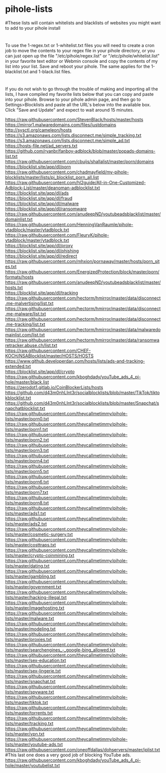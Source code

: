 # pihole-lists
#These lists will contain whitelists and blacklists of websites you might want to add to your pihole install
#
#
To use the 1-regex.txt or 1-whitelist.txt files you will need to create a cron job to move the contents 
to your regex file in your pihole directory, or you can just open up the file "/etc/pihole/regex.list" or "/etc/pihole/whitelist.list" 
in your favorite text editor or Webmin console and copy
the contents of my list into your list. Save and reboot your pihole. The same applies for the 1-blacklist.txt and 1-black.list files.
#
#
If you do not wish to go through the trouble of making and importing all the lists, I have compiled my favorite lists below that you can copy and paste into your pihole. Browse to your pihole admin page, and then go to Settings>Blocklists and paste all the URL's below into the available box. Click "Save and Update" and expect to wait around 15 minutes.

https://raw.githubusercontent.com/StevenBlack/hosts/master/hosts 	
	https://mirror1.malwaredomains.com/files/justdomains 	
	http://sysctl.org/cameleon/hosts 	
	https://s3.amazonaws.com/lists.disconnect.me/simple_tracking.txt 	
	https://s3.amazonaws.com/lists.disconnect.me/simple_ad.txt 	
	https://hosts-file.net/ad_servers.txt 	
	https://github.com/ryanbr/fanboy-adblock/blob/master/popads-domains-list.txt 	
	https://raw.githubusercontent.com/cbuijs/shallalist/master/porn/domains 	
	https://blocklist.site/app/dl/porn 	
	https://raw.githubusercontent.com/chadmayfield/my-pihole-blocklists/master/lists/pi_blocklist_porn_all.list 	
	https://raw.githubusercontent.com/hl2guide/All-in-One-Customized-Adblock-List/master/deanoman-adblocklist.txt 	
	https://blocklist.site/app/dl/ads 	
	https://blocklist.site/app/dl/fraud 	
	https://blocklist.site/app/dl/malware 	
	https://blocklist.site/app/dl/ransomware 	
	https://raw.githubusercontent.com/anudeepND/youtubeadsblacklist/master/domainlist.txt 	
	https://raw.githubusercontent.com/HenningVanRaumle/pihole-ytadblock/master/ytadblock.txt 	
	https://raw.githubusercontent.com/FleuryK/pihole-ytadblock/master/ytadblock.txt 	
	https://blocklist.site/app/dl/proxy 	
	https://blocklist.site/app/dl/phishing 	
	https://blocklist.site/app/dl/redirect 	
	https://raw.githubusercontent.com/mhxion/pornaway/master/hosts/porn_sites.txt 	
	https://raw.githubusercontent.com/EnergizedProtection/block/master/porn/formats/hosts 	
	https://raw.githubusercontent.com/anudeepND/youtubeadsblacklist/master/hosts.txt 	
	https://blocklist.site/app/dl/tracking 	
	https://raw.githubusercontent.com/hectorm/hmirror/master/data/disconnect.me-malvertising/list.txt 	
	https://raw.githubusercontent.com/hectorm/hmirror/master/data/disconnect.me-malware/list.txt 	
	https://raw.githubusercontent.com/hectorm/hmirror/master/data/disconnect.me-tracking/list.txt 	
	https://raw.githubusercontent.com/hectorm/hmirror/master/data/malwaredomainlist.com/list.txt 	
	https://raw.githubusercontent.com/hectorm/hmirror/master/data/ransomwaretracker.abuse.ch/list.txt 	
	https://raw.githubusercontent.com/CHEF-KOCH/NSABlocklist/master/HOSTS/HOSTS 	
	https://www.github.developerdan.com/hosts/lists/ads-and-tracking-extended.txt 	
	https://blocklist.site/app/dl/crypto 	
	https://raw.githubusercontent.com/kboghdady/youTube_ads_4_pi-hole/master/black.list 	
	https://zerodot1.gitlab.io/CoinBlockerLists/hosts 	
	https://github.com/d43m0nhLInt3r/socialblocklists/blob/master/TikTok/tiktokblocklist.txt 	
	https://github.com/d43m0nhLInt3r/socialblocklists/blob/master/Snapchat/snapchatblocklist.txt 	
	https://raw.githubusercontent.com/theycallmetimmy/pihole-lists/master/porn0.txt 	
	https://raw.githubusercontent.com/theycallmetimmy/pihole-lists/master/porn1.txt 	
	https://raw.githubusercontent.com/theycallmetimmy/pihole-lists/master/porn2.txt 	
	https://raw.githubusercontent.com/theycallmetimmy/pihole-lists/master/porn3.txt 	
	https://raw.githubusercontent.com/theycallmetimmy/pihole-lists/master/porn4.txt 	
	https://raw.githubusercontent.com/theycallmetimmy/pihole-lists/master/porn5.txt 	
	https://raw.githubusercontent.com/theycallmetimmy/pihole-lists/master/porn6.txt 	
	https://raw.githubusercontent.com/theycallmetimmy/pihole-lists/master/porn7.txt
	https://raw.githubusercontent.com/theycallmetimmy/pihole-lists/master/porn8.txt 	
	https://raw.githubusercontent.com/theycallmetimmy/pihole-lists/master/ads1.txt 	
	https://raw.githubusercontent.com/theycallmetimmy/pihole-lists/master/ads2.txt 	
	https://raw.githubusercontent.com/theycallmetimmy/pihole-lists/master/cosmetic-surgery.txt
	https://raw.githubusercontent.com/theycallmetimmy/pihole-lists/master/costtraps.txt 	
	https://raw.githubusercontent.com/theycallmetimmy/pihole-lists/master/crypto-coinmining.txt 	
	https://raw.githubusercontent.com/theycallmetimmy/pihole-lists/master/dating.txt 	
	https://raw.githubusercontent.com/theycallmetimmy/pihole-lists/master/gambling.txt 	
	https://raw.githubusercontent.com/theycallmetimmy/pihole-lists/master/government.txt 	
	https://raw.githubusercontent.com/theycallmetimmy/pihole-lists/master/hacking-illegal.txt
	https://raw.githubusercontent.com/theycallmetimmy/pihole-lists/master/imagehosting.txt 	
	https://raw.githubusercontent.com/theycallmetimmy/pihole-lists/master/malware.txt 	
	https://raw.githubusercontent.com/theycallmetimmy/pihole-lists/master/modeling.txt 	
	https://raw.githubusercontent.com/theycallmetimmy/pihole-lists/master/proxies.txt 	
	https://raw.githubusercontent.com/theycallmetimmy/pihole-lists/master/searchengines_-_google-bing_allowed.txt 	
	https://raw.githubusercontent.com/theycallmetimmy/pihole-lists/master/sex-education.txt 	
	https://raw.githubusercontent.com/theycallmetimmy/pihole-lists/master/sex-lingerie.txt 	
	https://raw.githubusercontent.com/theycallmetimmy/pihole-lists/master/snapchat.txt 	
	https://raw.githubusercontent.com/theycallmetimmy/pihole-lists/master/spyware.txt 	
	https://raw.githubusercontent.com/theycallmetimmy/pihole-lists/master/tiktok.txt 	
	https://raw.githubusercontent.com/theycallmetimmy/pihole-lists/master/torrents.txt 	
	https://raw.githubusercontent.com/theycallmetimmy/pihole-lists/master/tracking.txt 	
	https://raw.githubusercontent.com/theycallmetimmy/pihole-lists/master/vpn.txt 	
	https://raw.githubusercontent.com/theycallmetimmy/pihole-lists/master/youtube-ads.txt 	
	https://raw.githubusercontent.com/oneoffdallas/dohservers/master/iplist.txt
	#This last one does a very good job of blocking YouTube ads.
	https://raw.githubusercontent.com/kboghdady/youTube_ads_4_pi-hole/master/youtubelist.txt

